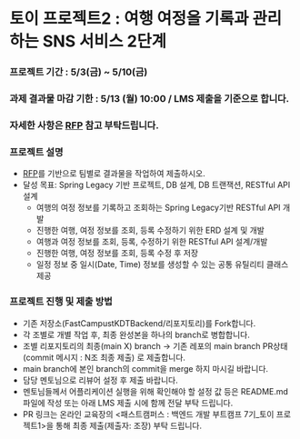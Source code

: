 # 토이 프로젝트2 : 여행 여정을 기록과 관리하는 SNS 서비스 2단계

### 프로젝트 기간 : 5/3(금) ~ 5/10(금)
### 과제 결과물 마감 기한 : 5/13 (월) 10:00 / LMS 제출을 기준으로 합니다.
### 자세한 사항은 [RFP]([[https://drive.google.com/drive/folders/1Oo3o65oG5uVGaRy-NJ53gX7jmisT_WOQ?usp=sharing](https://drive.google.com/drive/folders/1HX2KIgbLfaDlViR4MD-Nd9i6OTybomY3)](https://drive.google.com/file/d/1sRQWMsxsO-RoPVN5nEXui_YCcKTVDoom/view?usp=drive_link)) 참고 부탁드립니다.

### 프로젝트 설명
- [RFP]([https://drive.google.com/drive/folders/1Oo3o65oG5uVGaRy-NJ53gX7jmisT_WOQ?usp=sharing](https://drive.google.com/file/d/1sRQWMsxsO-RoPVN5nEXui_YCcKTVDoom/view?usp=drive_link))를 기반으로 팀별로 결과물을 작업하여 제출하시오. 
- 달성 목표: Spring Legacy 기반 프로젝트, DB 설계, DB 트랜잭션, RESTful API 설계
  - 여행의 여정 정보를 기록하고 조회하는 Spring Legacy기반 RESTful API 개발
  - 진행한 여행, 여정 정보를 조회, 등록 수정하기 위한 ERD 설계 및 개발			
  - 여행과 여정 정보를 조회, 등록, 수정하기 위한 RESTful API 설계/개발
  - 진행한 여행, 여정 정보를 조회, 등록 수정 후 저장
  - 일정 정보 중 일시(Date, Time) 정보를 생성할 수 있는 공통 유틸리티 클래스 제공

  
### 프로젝트 진행 및 제출 방법
- 기존 저장소(FastCampustKDTBackend/리포지토리)를 Fork합니다.
- 각 조별로 개별 작업 후, 최종 완성본을 하나의 branch로 병합합니다.
- 조별 리포지토리의 최종(main X) branch -> 기존 레포의 main branch PR상태(commit 메시지 : N조 최종 제출) 로 제출합니다.
- main branch에 본인 branch의 commit을 merge 하지 마시길 바랍니다.
- 담당 멘토님으로 리뷰어 설정 후 제출 바랍니다.
- 멘토님들께서 어플리케이션 실행을 위해 확인해야 할 설정 값 등은 README.md 파일에 작성 또는 아래 LMS 제출 시에 함께 전달 부탁 드립니다.
- PR 링크는 온라인 교육장의 <패스트캠퍼스 : 백엔드 개발 부트캠프 7기_토이 프로젝트1>을 통해 최종 제출(제출자: 조장) 부탁 드립니다.
